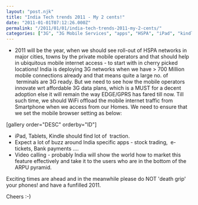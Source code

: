 ```yaml
---
layout: "post.njk"
title: "India Tech trends 2011 - My 2 cents!"
date: "2011-01-01T07:12:26.000Z"
permalink: "/2011/01/01/india-tech-trends-2011-my-2-cents/"
categories: ["3G", "3G Mobile Services", "apps", "HSPA", "iPad", "kindle", "mobile data plans", "Mobile internet India", "tablets"]
---
```


<ul>
	<li>2011 will be the year, when we should see roll-out of HSPA networks in major cities, towns by the private mobile operators and that should help in ubiquitous mobile internet access - to start with in cherry picked locations! India is deploying 3G networks when we have &gt; 700 Million mobile connections already and that means quite a large no. of  terminals are 3G ready. But we need to see how the mobile operators innovate wrt affordable 3G data plans, which is a MUST for a decent adoption else it will remain the way EDGE/GPRS has fared till now. Till such time, we should WiFi offload the mobile internet traffic from Smartphone when we access from our Homes. We need to ensure that we set the mobile browser setting as below:</li>
</ul>
[gallery order="DESC" orderby="ID"]
<ul>
	<li>iPad, Tablets, Kindle should find lot of  traction.</li>
	<li>Expect a lot of buzz around India specific apps - stock trading,  e-tickets, Bank payments ....</li>
	<li>Video calling - probably India will show the world how to market this feature effectively and take it to the users who are in the bottom of the ARPU pyramid.</li>
</ul>
Exciting times are ahead and in the meanwhile please do NOT 'death grip' your phones! and have a funfilled 2011.

Cheers :-)
